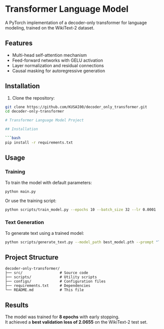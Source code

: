 # Transformer Language Model

A PyTorch implementation of a decoder-only transformer for language modeling, trained on the WikiText-2 dataset.

## Features

- Multi-head self-attention mechanism
- Feed-forward networks with GELU activation
- Layer normalization and residual connections
- Causal masking for autoregressive generation

## Installation

1. Clone the repository:
```bash
git clone https://github.com/KUSAI00/decoder_only_transformer.git
cd decoder-only-transformer

# Transformer Language Model Project

## Installation

```bash
pip install -r requirements.txt
```

## Usage

### Training

To train the model with default parameters:

```bash
python main.py
```

Or use the training script:

```bash
python scripts/train_model.py --epochs 10 --batch_size 32 --lr 0.0001
```

### Text Generation

To generate text using a trained model:

```bash
python scripts/generate_text.py --model_path best_model.pth --prompt "The future of AI" --max_length 200
```

## Project Structure

```
decoder-only-transformer/
├── src/                 # Source code
├── scripts/             # Utility scripts
├── configs/             # Configuration files
├── requirements.txt     # Dependencies
└── README.md            # This file
```

## Results

The model was trained for **8 epochs** with early stopping.  
It achieved a **best validation loss of 2.0655** on the WikiText-2 test set.